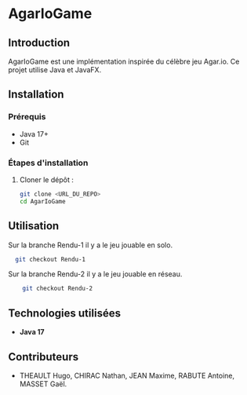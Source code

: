 # AgarIoGame

## Introduction
AgarIoGame est une implémentation inspirée du célèbre jeu Agar.io. Ce projet utilise Java et JavaFX.

## Installation
### Prérequis
- Java 17+
- Git

### Étapes d'installation
1. Cloner le dépôt :
   ```sh
   git clone <URL_DU_REPO>
   cd AgarIoGame
   ```

## Utilisation
Sur la branche Rendu-1 il y a le jeu jouable en solo.
  ```sh
    git checkout Rendu-1
  ```
Sur la branche Rendu-2 il y a le jeu jouable en réseau.
```sh
    git checkout Rendu-2
  ```

## Technologies utilisées
- **Java 17**

## Contributeurs
- THEAULT Hugo, CHIRAC Nathan, JEAN Maxime, RABUTE Antoine, MASSET Gaël.

